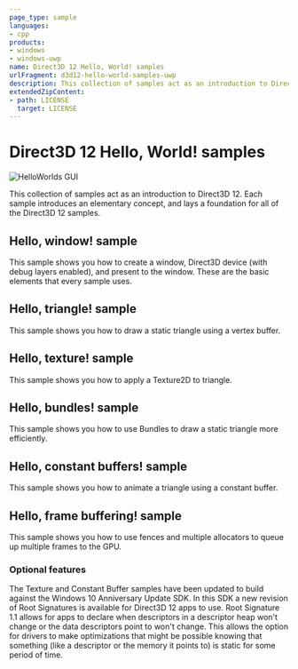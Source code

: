 ```yaml
---
page_type: sample
languages:
- cpp
products:
- windows
- windows-uwp
name: Direct3D 12 Hello, World! samples
urlFragment: d3d12-hello-world-samples-uwp
description: This collection of samples act as an introduction to Direct3D 12. Each sample introduces an elementary concept, and lays a foundation for all of the Direct3D 12 samples.
extendedZipContent:
- path: LICENSE
  target: LICENSE
---
```


# Direct3D 12 Hello, World! samples
![HelloWorlds GUI](src/D3D12HelloWorlds.png)

This collection of samples act as an introduction to Direct3D 12. Each sample introduces an elementary concept, and lays a foundation for all of the Direct3D 12 samples.

## Hello, window! sample

This sample shows you how to create a window, Direct3D device (with debug layers enabled), and present to the window. These are the basic elements that every sample uses.

## Hello, triangle! sample

This sample shows you how to draw a static triangle using a vertex buffer.

## Hello, texture! sample

This sample shows you how to apply a Texture2D to triangle.

## Hello, bundles! sample

This sample shows you how to use Bundles to draw a static triangle more efficiently.

## Hello, constant buffers! sample

This sample shows you how to animate a triangle using a constant buffer.

## Hello, frame buffering! sample

This sample shows you how to use fences and multiple allocators to queue up multiple frames to the GPU.

### Optional features
The Texture and Constant Buffer samples have been updated to build against the Windows 10 Anniversary Update SDK. In this SDK a new revision of Root Signatures is available for Direct3D 12 apps to use. Root Signature 1.1 allows for apps to declare when descriptors in a descriptor heap won't change or the data descriptors point to won't change.  This allows the option for drivers to make optimizations that might be possible knowing that something (like a descriptor or the memory it points to) is static for some period of time.